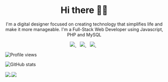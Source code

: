 <h1 align='center'>Hi there 👋🏾</h1>

<p align='center'>I'm a digital designer focused on creating technology that simplifies life and make it more manageable. I'm a Full-Stack Web Developer using Javascript, PHP and MySQL</p>

<p align='center'>
<a href="https://twitter.com/giorgibuoy" target="_blank">
  <img src="https://img.shields.io/badge/twitter-%231DA1F2.svg?&style=for-the-badge&logo=twitter&logoColor=white" />
</a>&nbsp;&nbsp;
<a href="https://www.linkedin.com/in/jorge-pena/" target="_blank">
  <img src="https://img.shields.io/badge/linkedin-%230077B5.svg?&style=for-the-badge&logo=linkedin&logoColor=white" />
</a>&nbsp;&nbsp;
<a href="mailto:jorge.pena@werkn.mx" target="_blank">
  <img src="https://img.shields.io/badge/email me-%23D14836.svg?&style=for-the-badge&logo=gmail&logoColor=white" />
</a>&nbsp;&nbsp;

![Profile views](https://gpvc.arturio.dev/jorgeepena)

![GitHub stats](https://github-readme-stats.vercel.app/api?username=jorgeepena&show_icons=true&theme=transparent)

<a href="https://github.com/jorgeepena/github-readme-stats">
  <img align="center" src="https://github-readme-stats.vercel.app/api/pin/?username=jorgeepena&repo=github-readme-stats" />
</a>
<a href="https://github.com/jorgeepena/convoychat">
  <img align="center" src="https://github-readme-stats.vercel.app/api/pin/?username=jorgeepena&repo=convoychat" />
</a>
